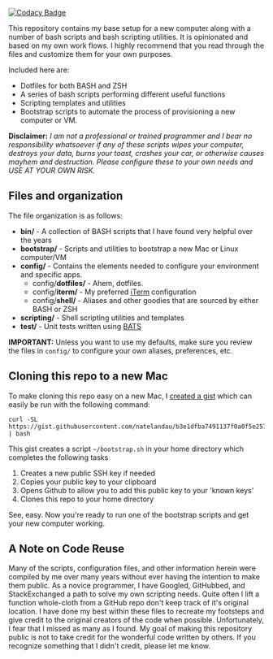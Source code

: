 [![Codacy Badge](https://app.codacy.com/project/badge/Grade/96fb62a631014ebbacb9a19193012741)](https://www.codacy.com/gh/natelandau/dotfiles/dashboard?utm_source=github.com&amp;utm_medium=referral&amp;utm_content=natelandau/dotfiles&amp;utm_campaign=Badge_Grade)

This repository contains my base setup for a new computer along with a number of bash scripts and bash scripting utilities.  It is opinionated and based on my own work flows. I highly recommend that you read through the files and customize them for your own purposes.

Included here are:

  * Dotfiles for both BASH and ZSH
  * A series of bash scripts performing different useful functions
  * Scripting templates and utilities
  * Bootstrap scripts to automate the process of provisioning a new computer or VM.

**Disclaimer:**  *I am not a professional or trained programmer and I bear no responsibility whatsoever if any of these scripts wipes your computer, destroys your data, burns your toast, crashes your car, or otherwise causes mayhem and destruction. Please configure these to your own needs and USE AT YOUR OWN RISK.*

## Files and organization
The file organization is as follows:

  * **bin/** - A collection of BASH scripts that I have found very helpful over the years
  * **bootstrap/** - Scripts and utilities to bootstrap a new Mac or Linux computer/VM
  * **config/** - Contains the elements needed to configure your environment and specific apps.
    * config/**dotfiles/** - Ahem, dotfiles.
    * config/**iterm/** - My preferred [iTerm](https://www.iterm2.com) configuration
    * config/**shell/** - Aliases and other goodies that are sourced by either BASH or ZSH
  * **scripting/** - Shell scripting utilities and templates
  * **test/** - Unit tests written using [BATS](https://github.com/sstephenson/bats)

**IMPORTANT:** Unless you want to use my defaults, make sure you review the files in `config/` to configure your own aliases, preferences, etc.

## Cloning this repo to a new Mac
To make cloning this repo easy on a new Mac, I [created a gist](https://gist.github.com/natelandau/b3e1dfba7491137f0a0f5e25721fffc2) which can easily be run with the following command:

```
curl -SL https://gist.githubusercontent.com/natelandau/b3e1dfba7491137f0a0f5e25721fffc2/raw/d98763695a0ddef1de9db2383f43149005423f20/bootstrapNewMac | bash
```

This gist creates a script `~/bootstrap.sh` in your home directory which completes the following tasks

  1. Creates a new public SSH key if needed
  2. Copies your public key to your clipboard
  3. Opens Github to allow you to add this public key to your 'known keys'
  4. Clones this repo to your home directory

See, easy. Now you're ready to run one of the bootstrap scripts and get your new computer working.

## A Note on Code Reuse
Many of the scripts, configuration files, and other information herein were compiled by me over many years without ever having the intention to make them public. As a novice programmer, I have Googled, GitHubbed, and StackExchanged a path to solve my own scripting needs.  Quite often I lift a function whole-cloth from a GitHub repo don't keep track of it's original location. I have done my best within these files to recreate my footsteps and give credit to the original creators of the code when possible. Unfortunately, I fear that I missed as many as I found. My goal of making this repository public is not to take credit for the wonderful code written by others. If you recognize something that I didn't credit, please let me know.